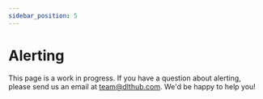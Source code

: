 ```yaml
---
sidebar_position: 5
---
```


# Alerting

This page is a work in progress. If you have a question about alerting,
please send us an email at team@dlthub.com. We'd be happy to help you!